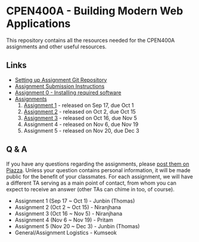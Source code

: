 # CPEN400A - Building Modern Web Applications

This repository contains all the resources needed for the CPEN400A assignments and other useful resources.

## Links

* [Setting up Assignment Git Repository](assignments/setup.md)
* [Assignment Submission Instructions](assignments/canvas-submission.md)
* [Assignment 0 - Installing required software](assignments/assignment-0.md)
* [Assignments](assignments)
    1. [Assignment 1](assignments/assignment-1.md) - released on Sep 17, due Oct 1
    2. [Assignment 2](assignments/assignment-2.md) - released on Oct 2, due Oct 15
    3. [Assignment 3](assignments/assignment-3.md) - released on Oct 16, due Nov 5
    4. Assignment 4 - released on Nov 6, due Nov 19
    5. Assignment 5 - released on Nov 20, due Dec 3

## Q & A

If you have any questions regarding the assignments, please [post them on Piazza](https://piazza.com/class/kecc4tzxnau2o3). Unless your question contains personal information, it will be made public for the benefit of your classmates. For each assignment, we will have a different TA serving as a main point of contact, from whom you can expect to receive an answer (other TAs can chime in too, of course).

* Assignment 1 (Sep 17 ~ Oct 1) - Junbin (Thomas)
* Assignment 2 (Oct 2 ~ Oct 15) - Niranjhana
* Assignment 3 (Oct 16 ~ Nov 5) - Niranjhana
* Assignment 4 (Nov 6 ~ Nov 19) - Pritam
* Assignment 5 (Nov 20 ~ Dec 3) - Junbin (Thomas)
* General/Assignment Logistics - Kumseok

